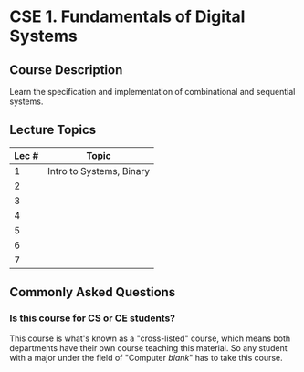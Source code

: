 # CSE 1. Fundamentals of Digital Systems

## Course Description
Learn the specification and implementation of combinational and sequential systems.

## Lecture Topics
| Lec # | Topic|
| --- | --- |
| 1 | Intro to Systems, Binary |
| 2 |  |
| 3 |  |
| 4 |  |
| 5 |  |
| 6 |  |
| 7 |  |

## Commonly Asked Questions

### Is this course for CS or CE students? 
This course is what's known as a "cross-listed" course, which means both departments
have their own course teaching this material. So any student with a major under the field of 
"Computer _blank_" has to take this course.
